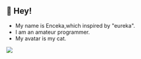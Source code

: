 ## 👻 Hey!
- My name is Enceka,which inspired by "eureka".
- I am an amateur programmer.
- My avatar is my cat.
  
<img align="centre" src="https://github-readme-stats-one-bice.vercel.app/api?username=enceka&show_icons=true&include_all_commits=true&count_private=true&role=OWNER,ORGANIZATION_MEMBER,COLLABORATOR" />

